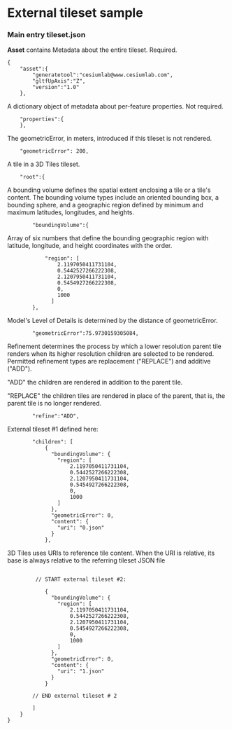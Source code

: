 # External tileset sample

### Main entry **tileset.json**

**Asset** contains Metadata about the entire tileset. Required.

```
{
    "asset":{
        "generatetool":"cesiumlab@www.cesiumlab.com",
        "gltfUpAxis":"Z",
        "version":"1.0"
    },
```
    
A dictionary object of metadata about per-feature properties. Not required.
    
```
    "properties":{                        
    },  
```

The geometricError, in meters, introduced if this tileset is not rendered. 

```
    "geometricError": 200,                
```

A tile in a 3D Tiles tileset.
```
    "root":{                              
```  

A bounding volume defines the spatial extent enclosing a tile or a tile's content. The bounding volume types include an oriented bounding box, a bounding sphere, and a geographic region defined by minimum and maximum latitudes, longitudes, and heights.
    
```
        "boundingVolume":{ 
```

Array of six numbers that define the bounding geographic region with latitude, longitude, and height coordinates with the order.

```
            "region": [                      
                2.1197050411731104,        
                0.5442527266222308,
                2.1207950411731104,
                0.5454927266222308,
                0,
                1000
              ]
        },
```


Model's Level of Details is determined by the distance of geometricError.
```      
        "geometricError":75.9730159305084, 
```      
    
Refinement determines the process by which a lower resolution parent tile renders when its higher resolution children are selected to be rendered. Permitted refinement types are replacement ("REPLACE") and additive ("ADD"). 
    
"ADD" the children are rendered in addition to the parent tile. 

"REPLACE" the children tiles are rendered in place of the parent, that is, the parent tile is no longer rendered.
        
```
        "refine":"ADD",                   
```

External tileset #1 defined here:
```
        "children": [
            {
              "boundingVolume": {
                "region": [
                    2.1197050411731104,
                    0.5442527266222308,
                    2.1207950411731104,
                    0.5454927266222308,
                    0,
                    1000
                ]
              },
              "geometricError": 0,
              "content": {
                "uri": "0.json"            
              }
            },
```
3D Tiles uses URIs to reference tile content. When the URI is relative, its base is always relative to the referring tileset JSON file
    
```
            
         // START external tileset #2:
                   
            {
              "boundingVolume": {
                "region": [
                    2.1197050411731104,
                    0.5442527266222308,
                    2.1207950411731104,
                    0.5454927266222308,
                    0,
                    1000
                ]
              },
              "geometricError": 0,
              "content": {
                "uri": "1.json"
              }
            }
            
        // END external tileset # 2
            
        ]
    }
}
```
